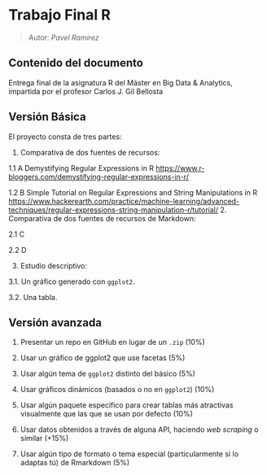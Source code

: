 # Trabajo Final R

>Autor: _Pavel Ramirez_

<script>
   $(document).ready(function() {
     $head = $('#header');
     $head.prepend('<img src=\"Recursos/logoEAE.png\" style=\"float: right;width: 300px;\"/>')
   });
</script>


## Contenido del documento

Entrega final de la asignatura R del Máster en Big Data & Analytics, impartida por el profesor Carlos J. Gil Bellosta

## Versión Básica

El proyecto consta de tres partes:

1. Comparativa de dos fuentes de recursos:

  1.1 A
   Demystifying Regular Expressions in R
  <https://www.r-bloggers.com/demystifying-regular-expressions-in-r/>
  
  1.2 B
  Simple Tutorial on Regular Expressions and String Manipulations in R
  <https://www.hackerearth.com/practice/machine-learning/advanced-techniques/regular-expressions-string-manipulation-r/tutorial/>
2. Comparativa de dos fuentes de recursos de Markdown:

  2.1 C
  
  2.2 D

3. Estudio descriptivo:

  3.1. Un gráfico generado con `ggplot2`.

  3.2. Una tabla.

## Versión avanzada

1. Presentar un repo en GitHub en lugar de un `.zip` (10%)

2. Usar un gráfico de ggplot2 que use facetas (5%)

3. Usar algún tema de `ggplot2` distinto del básico (5%)

4. Usar gráficos dinámicos (basados o no en `ggplot2`) (10%)

5. Usar algún paquete específico para crear tablas más atractivas visualmente que las que se usan por defecto (10%)

6. Usar datos obtenidos a través de alguna API, haciendo _web scraping_ o similar (+15%)

7. Usar algún tipo de formato o tema especial (particularmente si lo adaptas tú) de Rmarkdown (5%)
